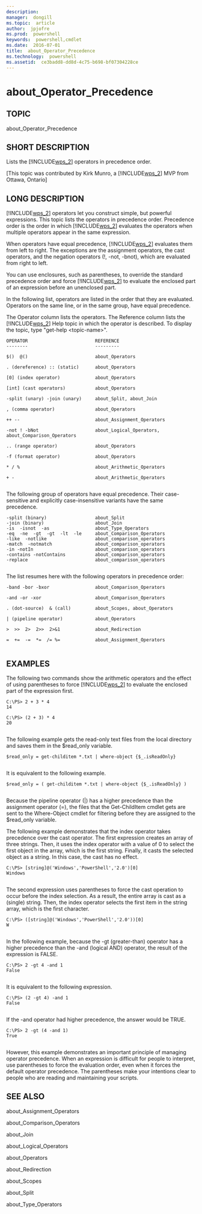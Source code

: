 ```yaml
---
description:  
manager:  dongill
ms.topic:  article
author:  jpjofre
ms.prod:  powershell
keywords:  powershell,cmdlet
ms.date:  2016-07-01
title:  about_Operator_Precedence
ms.technology:  powershell
ms.assetid:  ce3badd8-dd8d-4c75-b698-bf07304228ce
---
```


# about_Operator_Precedence
## TOPIC  
 about\_Operator\_Precedence  
  
## SHORT DESCRIPTION  
 Lists the [!INCLUDE[wps_2]()] operators in precedence order.  
  
 \[This topic was contributed by Kirk Munro, a [!INCLUDE[wps_2]()] MVP from Ottawa, Ontario\]  
  
## LONG DESCRIPTION  
 [!INCLUDE[wps_2]()] operators let you construct simple, but powerful expressions. This topic lists the operators in precedence order. Precedence order is the order in which [!INCLUDE[wps_2]()] evaluates the operators when multiple operators appear in the same expression.  
  
 When operators have equal precedence, [!INCLUDE[wps_2]()] evaluates them from left to right. The exceptions are the assignment operators, the cast operators, and the negation operators \(\!, \-not, \-bnot\), which are evaluated from right to left.  
  
 You can use enclosures, such as parentheses, to override the standard precedence order and force [!INCLUDE[wps_2]()] to evaluate the enclosed part of an expression before an unenclosed part.  
  
 In the following list, operators are listed in the order that they are evaluated. Operators on the same line, or in the same group, have equal precedence.  
  
 The Operator column lists the operators. The Reference column lists the [!INCLUDE[wps_2]()] Help topic in which the operator is described. To display the topic, type "get\-help \<topic\-name\>".  
  
```  
OPERATOR                         REFERENCE   
--------                         ---------  
  
$()  @()                         about_Operators  
  
. (dereference) :: (static)      about_Operators  
  
[0] (index operator)             about_Operators  
  
[int] (cast operators)           about_Operators  
  
-split (unary) -join (unary)     about_Split, about_Join  
  
, (comma operator)               about_Operators  
  
++ --                            about_Assignment_Operators  
  
-not ! -bNot                     about_Logical_Operators, about_Comparison_Operators  
  
.. (range operator)              about_Operators  
  
-f (format operator)             about_Operators   
  
* / %                            about_Arithmetic_Operators  
  
+ -                              about_Arithmetic_Operators  
  
```  
  
 The following group of operators have equal precedence. Their case\-sensitive and explicitly case\-insensitive variants have the same precedence.  
  
```  
-split (binary)                  about_Split  
-join (binary)                   about_Join  
-is  -isnot  -as                 about_Type_Operators  
-eq  -ne  -gt  -gt  -lt  -le     about_Comparison_Operators  
-like  -notlike                  about_comparison_operators  
-match  -notmatch                about_comparison_operators  
-in -notIn                       about_comparison_operators  
-contains -notContains           about_comparison_operators  
-replace                         about_comparison_operators  
  
```  
  
 The list resumes here with the following operators in precedence order:  
  
```  
-band -bor -bxor                 about_Comparison_Operators  
  
-and -or -xor                    about_Comparison_Operators  
  
. (dot-source)  & (call)         about_Scopes, about_Operators  
  
| (pipeline operator)            about_Operators  
  
>  >>  2>  2>>  2>&1             about_Redirection  
  
=  +=  -=  *=  /= %=             about_Assignment_Operators  
  
```  
  
## EXAMPLES  
 The following two commands show the arithmetic operators and the effect of using parentheses to force [!INCLUDE[wps_2]()] to evaluate the enclosed part of the expression first.  
  
```  
C:\PS> 2 + 3 * 4  
14  
  
C:\PS> (2 + 3) * 4  
20  
  
```  
  
 The following example gets the read\-only text files from the local directory and saves them in the $read\_only variable.  
  
```  
$read_only = get-childitem *.txt | where-object {$_.isReadOnly}  
  
```  
  
 It is equivalent to the following example.  
  
```  
$read_only = ( get-childitem *.txt | where-object {$_.isReadOnly} )  
  
```  
  
 Because the pipeline operator \(&#124;\) has a higher precedence than the assignment operator \(\=\), the files that the Get\-ChildItem cmdlet gets are sent to the Where\-Object cmdlet for filtering before they are assigned to the $read\_only variable.  
  
 The following example demonstrates that the index operator takes precedence over the cast operator. The first expression creates an array of three strings. Then, it uses the index operator with a value of 0 to select the first object in the array, which is the first string. Finally, it casts the selected object as a string. In this case, the cast has no effect.  
  
```  
C:\PS> [string]@('Windows','PowerShell','2.0')[0]  
Windows  
  
```  
  
 The second expression uses parentheses to force the cast operation to occur before the index selection. As a result, the entire array is cast as a \(single\) string. Then, the index operator selects the first item in the string array, which is the first character.  
  
```  
C:\PS> ([string]@('Windows','PowerShell','2.0'))[0]  
W  
  
```  
  
 In the following example, because the \-gt \(greater\-than\) operator has a higher precedence than the \-and \(logical AND\) operator, the result of the expression is FALSE.  
  
```  
C:\PS> 2 -gt 4 -and 1  
False  
  
```  
  
 It is equivalent to the following expression.  
  
```  
C:\PS> (2 -gt 4) -and 1  
False  
  
```  
  
 If the \-and operator had higher precedence, the answer would be TRUE.  
  
```  
C:\PS> 2 -gt (4 -and 1)  
True  
  
```  
  
 However, this example demonstrates an important principle of managing operator precedence. When an expression is difficult for people to interpret, use parentheses to force the evaluation order, even when it forces the default operator precedence. The parentheses make your intentions clear to people who are reading and maintaining your scripts.  
  
## SEE ALSO  
 about\_Assignment\_Operators  
  
 about\_Comparison\_Operators  
  
 about\_Join  
  
 about\_Logical\_Operators  
  
 about\_Operators  
  
 about\_Redirection  
  
 about\_Scopes  
  
 about\_Split  
  
 about\_Type\_Operators

